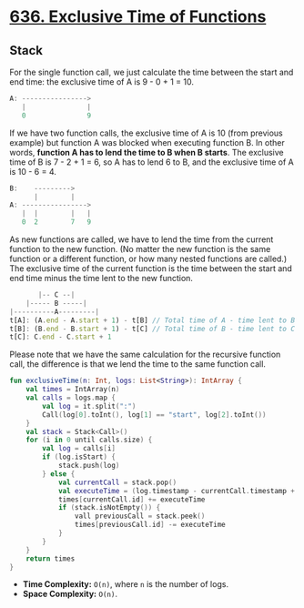 # [636. Exclusive Time of Functions](https://leetcode.com/problems/exclusive-time-of-functions/description/)

## Stack
For the single function call, we just calculate the time between the start and end time: the exclusive time of A is 9 - 0 + 1 = 10.
```js
A: ---------------->
   |               |
   0               9     
```

If we have two function calls, the exclusive time of A is 10 (from previous example) but function A was blocked when executing function B. In other words, **function A has to lend the time to B when B starts**. The exclusive time of B is 7 - 2 + 1 = 6, so A has to lend 6 to B, and the exclusive time of A is 10 - 6 = 4.
```js
B:    --------->     
      |        |
A: ---------------->
   |  |        |   |
   0  2        7   9  
```

As new functions are called, we have to lend the time from the current function to the new function. (No matter the new function is the same function or a different function, or how many nested functions are called.)
The exclusive time of the current function is the time between the start and end time minus the time lent to the new function.

```js
       |-- C --|
    |----- B -----|
|----------A---------|
t[A]: (A.end - A.start + 1) - t[B] // Total time of A - time lent to B
t[B]: (B.end - B.start + 1) - t[C] // Total time of B - time lent to C
t[C]: C.end - C.start + 1
```

Please note that we have the same calculation for the recursive function call, the difference is that we lend the time to the same function call.

```kotlin
fun exclusiveTime(n: Int, logs: List<String>): IntArray {
    val times = IntArray(n)
    val calls = logs.map {
        val log = it.split(":")
        Call(log[0].toInt(), log[1] == "start", log[2].toInt())
    }        
    val stack = Stack<Call>()
    for (i in 0 until calls.size) {
        val log = calls[i]
        if (log.isStart) {
            stack.push(log)
        } else {
            val currentCall = stack.pop()
            val executeTime = (log.timestamp - currentCall.timestamp + 1)
            times[currentCall.id] += executeTime
            if (stack.isNotEmpty()) {
                vall previousCall = stack.peek()
                times[previousCall.id] -= executeTime
            }
        }
    }
    return times
}
```

* **Time Complexity:** `O(n)`, where `n` is the number of logs.
* **Space Complexity:** `O(n)`.